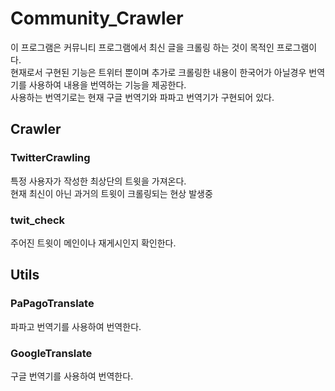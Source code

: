 # Community_Crawler
이 프로그램은 커뮤니티 프로그램에서 최신 글을 크롤링 하는 것이 목적인 프로그램이다.   
현재로서 구현된 기능은 트위터 뿐이며
추가로 크롤링한 내용이 한국어가 아닐경우 번역기를 사용하여 내용을 번역하는 기능을 제공한다.   
사용하는 번역기로는 현재 구글 번역기와 파파고 번역기가 구현되어 있다.

## Crawler   
### TwitterCrawling   
특정 사용자가 작성한 최상단의 트윗을 가져온다.   
현재 최신이 아닌 과거의 트윗이 크롤링되는 현상 발생중

### twit_check   
주어진 트윗이 메인이나 재게시인지 확인한다.   

## Utils   
### PaPagoTranslate   
파파고 번역기를 사용하여 번역한다.   

### GoogleTranslate   
구글 번역기를 사용하여 번역한다.   

